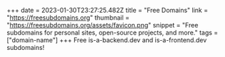 +++
date = 2023-01-30T23:27:25.482Z
title = "Free Domains"
link = "https://freesubdomains.org"
thumbnail = "https://freesubdomains.org/assets/favicon.png"
snippet = "Free subdomains for personal sites, open-source projects, and more."
tags = ["domain-name"]
+++
Free is-a-backend.dev and is-a-frontend.dev subdomains!
